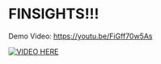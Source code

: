 # FINSIGHTS!!!
Demo Video: https://youtu.be/FiGff70w5As


[![VIDEO HERE](https://img.youtube.com/vi/FiGff70w5As/0.jpg)](https://www.youtube.com/watch?v=FiGff70w5As)
